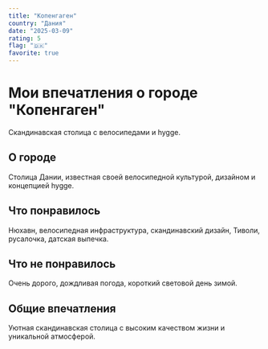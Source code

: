 ```yaml
---
title: "Копенгаген"
country: "Дания"
date: "2025-03-09"
rating: 5
flag: "🇩🇰"
favorite: true
---
```


# Мои впечатления о городе "Копенгаген"

Скандинавская столица с велосипедами и hygge.

## О городе

Столица Дании, известная своей велосипедной культурой, дизайном и концепцией hygge.

## Что понравилось

Нюхавн, велосипедная инфраструктура, скандинавский дизайн, Тиволи, русалочка, датская выпечка.

## Что не понравилось

Очень дорого, дождливая погода, короткий световой день зимой.

## Общие впечатления

Уютная скандинавская столица с высоким качеством жизни и уникальной атмосферой.
